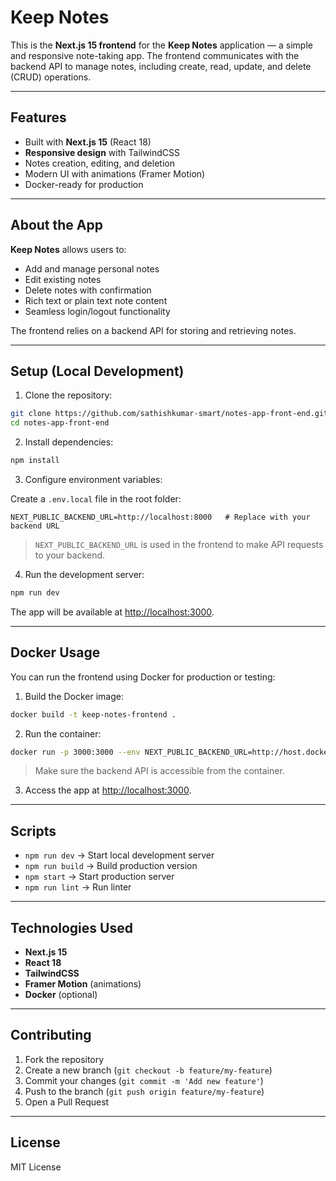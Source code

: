 # Keep Notes 

This is the **Next.js 15 frontend** for the **Keep Notes** application — a simple and responsive note-taking app.
The frontend communicates with the backend API to manage notes, including create, read, update, and delete (CRUD) operations.

---

## Features

* Built with **Next.js 15** (React 18)
* **Responsive design** with TailwindCSS
* Notes creation, editing, and deletion
* Modern UI with animations (Framer Motion)
* Docker-ready for production

---

## About the App

**Keep Notes** allows users to:

* Add and manage personal notes
* Edit existing notes
* Delete notes with confirmation
* Rich text or plain text note content
* Seamless login/logout functionality

The frontend relies on a backend API for storing and retrieving notes.

---

## Setup (Local Development)

1. Clone the repository:

```bash
git clone https://github.com/sathishkumar-smart/notes-app-front-end.git
cd notes-app-front-end
```

2. Install dependencies:

```bash
npm install
```

3. Configure environment variables:

Create a `.env.local` file in the root folder:

```env
NEXT_PUBLIC_BACKEND_URL=http://localhost:8000   # Replace with your backend URL
```

> `NEXT_PUBLIC_BACKEND_URL` is used in the frontend to make API requests to your backend.

4. Run the development server:

```bash
npm run dev
```

The app will be available at [http://localhost:3000](http://localhost:3000).

---

## Docker Usage

You can run the frontend using Docker for production or testing:

1. Build the Docker image:

```bash
docker build -t keep-notes-frontend .
```

2. Run the container:

```bash
docker run -p 3000:3000 --env NEXT_PUBLIC_BACKEND_URL=http://host.docker.internal:8000 keep-notes-frontend
```

> Make sure the backend API is accessible from the container.

3. Access the app at [http://localhost:3000](http://localhost:3000).

---

## Scripts

* `npm run dev` → Start local development server
* `npm run build` → Build production version
* `npm start` → Start production server
* `npm run lint` → Run linter

---

## Technologies Used

* **Next.js 15**
* **React 18**
* **TailwindCSS**
* **Framer Motion** (animations)
* **Docker** (optional)

---

## Contributing

1. Fork the repository
2. Create a new branch (`git checkout -b feature/my-feature`)
3. Commit your changes (`git commit -m 'Add new feature'`)
4. Push to the branch (`git push origin feature/my-feature`)
5. Open a Pull Request

---

## License

MIT License
